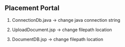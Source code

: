Placement Portal 
-------------------------
1) ConnectionDb.java
-> change java connection string

2) UploadDocument.jsp
-> change filepath location

3) DocumentDB.jsp
-> change filepath location
